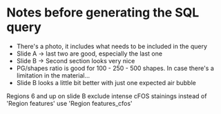 # Notes before generating the SQL query

- There's a photo, it includes what needs to be included in the query
- Slide A -> last two are good, especially the last one
- Slide B -> Second section looks very nice
- PG/shapes ratio is good for 100 - 250 - 500 shapes. In case there's a limitation in the material...
- Slide B looks a little bit better with just one expected air bubble

Regions 6 and up on slide B exclude intense cFOS stainings
instead of 'Region features' use 'Region features_cfos'